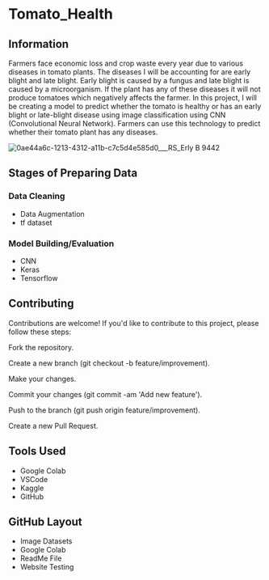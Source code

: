 # Tomato_Health

## Information

Farmers face economic loss and crop waste every year due to various diseases in tomato plants. The diseases I will be accounting for
are early blight and late blight. Early blight is caused by a fungus and late blight is caused by a microorganism. If the plant has 
any of these diseases it will not produce tomatoes which negatively affects the farmer. 
In this project, I will be creating a model to predict whether the tomato is healthy or has an early blight 
or late-blight disease using image classification using CNN (Convolutional Neural Network). 
Farmers can use this technology to predict whether their tomato plant has any diseases. 

![0ae44a6c-1213-4312-a11b-c7c5d4e585d0___RS_Erly B 9442](https://github.com/user-attachments/assets/ee904c58-04eb-4e8c-b79a-3b5c9443d765)

## Stages of Preparing Data

### Data Cleaning
- Data Augmentation
- tf dataset

### Model Building/Evaluation
- CNN
- Keras
- Tensorflow

## Contributing
Contributions are welcome! If you'd like to contribute to this project, please follow these steps:

Fork the repository.

Create a new branch (git checkout -b feature/improvement).

Make your changes.

Commit your changes (git commit -am 'Add new feature').

Push to the branch (git push origin feature/improvement).

Create a new Pull Request.

## Tools Used
- Google Colab
- VSCode
- Kaggle
- GitHub

## GitHub Layout

- Image Datasets
- Google Colab
- ReadMe File
- Website Testing


